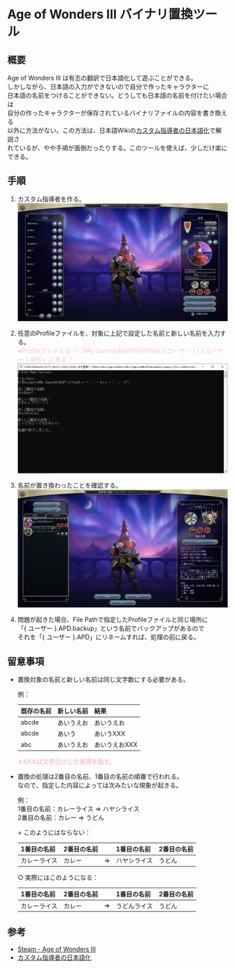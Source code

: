 Age of Wonders III バイナリ置換ツール
===

## 概要
Age of Wonders III は有志の翻訳で日本語化して遊ぶことができる。  
しかしながら、日本語の入力ができないので自分で作ったキャラクターに  
日本語の名前をつけることができない。どうしても日本語の名前を付けたい場合は  
自分の作ったキャラクターが保存されているバイナリファイルの内容を書き換える  
以外に方法がない。この方法は、日本語Wikiの[カスタム指導者の日本語化](https://aow3.swiki.jp/index.php?%E8%B3%BC%E5%85%A5%E5%BE%8CFAQ)で解説さ  
れているが、やや手順が面倒だったりする。このツールを使えば、少しだけ楽にできる。

## 手順
1. カスタム指導者を作る。
![手順1](Image/01.png)

2. 任意のProfileファイルを、対象に上記で設定した名前と新しい名前を入力する。  
   <font color="Pink">※Profileファイルは「...\My Games\AoW3\Profiles\ { ユーザー } / { ユーザー }.APD」にある？</font>
![手順2](Image/02.png)

3. 名前が置き換わったことを確認する。
![手順2](Image/03.png)

4. 問題が起きた場合、File Pathで指定したProfileファイルと同じ場所に  
   「{ ユーザー }.APD.backup」という名前でバックアップがあるので  
   それを「{ ユーザー }.APD」にリネームすれば、処理の前に戻る。

## 留意事項
- 置換対象の名前と新しい名前は同じ文字数にする必要がある。  
    
    例：  

    |既存の名前|新しい名前|結果|
    |:---|:---|:---|
    |abcde|あいうえお|あいうえお|
    |abcde|あいう|あいうXXX|
    |abc|あいうえお|あいうえおXXX|

    <font color="Pink">__※XXXは文字化けした表現を指す。__</font>
    
- 置換の処理は2番目の名前、1番目の名前の順番で行われる。  
  なので、指定した内容によっては次みたいな現象が起きる。

    例：  
    1番目の名前：カレーライス ⇒ ハヤシライス  
    2番目の名前：カレー ⇒ うどん  
    
    × このようにはならない：

    |1番目の名前|2番目の名前| |1番目の名前|2番目の名前|
    |:---|:---|:---:|:---|:---|
    |カレーライス|カレー|⇒|ハヤシライス|うどん|

    ○ 実際にはこのようになる：
    
    |1番目の名前|2番目の名前| |1番目の名前|2番目の名前|
    |:---|:---|:---:|:---|:---|
    |カレーライス|カレー|⇒|うどんライス|うどん|

## 参考
- [Steam - Age of Wonders III](https://store.steampowered.com/app/226840/Age_of_Wonders_III/)
- [カスタム指導者の日本語化](https://aow3.swiki.jp/index.php?%E8%B3%BC%E5%85%A5%E5%BE%8CFAQ)